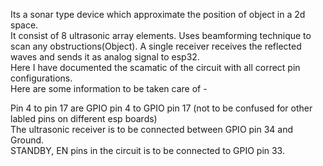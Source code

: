 Its a sonar type device which approximate the position of object in a 2d space.  
It consist of 8 ultrasonic array elements. Uses beamforming technique to scan any obstructions(Object). A single receiver receives the reflected waves and sends it as analog signal to esp32.  
Here I have documented the scamatic of the circuit with all correct pin configurations.  
Here are some information to be taken care of -  
  
Pin 4 to pin 17 are GPIO pin 4 to GPIO pin 17 (not to be confused for other labled pins on different esp boards)  
The ultrasonic receiver is to be connected between GPIO pin 34 and Ground.  
STANDBY, EN pins in the circuit is to be connected to GPIO pin 33.  
